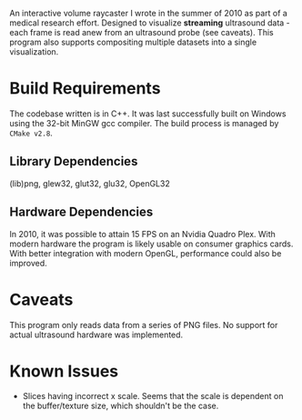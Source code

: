 An interactive volume raycaster I wrote in the summer of 2010 as part of a medical research effort.
Designed to visualize **streaming** ultrasound data - each frame is read anew from an ultrasound probe (see caveats).
This program also supports compositing multiple datasets into a single visualization.

Build Requirements
==================

The codebase written is in C++.
It was last successfully built on Windows using the 32-bit MinGW gcc compiler.
The build process is managed by `CMake v2.8`.

Library Dependencies
--------------------

(lib)png, glew32, glut32, glu32, OpenGL32

Hardware Dependencies
---------------------

In 2010, it was possible to attain 15 FPS on an Nvidia Quadro Plex.
With modern hardware the program is likely usable on consumer graphics cards.
With better integration with modern OpenGL, performance could also be improved.

Caveats
=======

This program only reads data from a series of PNG files.
No support for actual ultrasound hardware was implemented.

Known Issues
============

* Slices having incorrect x scale. Seems that the scale is dependent on the buffer/texture size, which shouldn't be the case.
